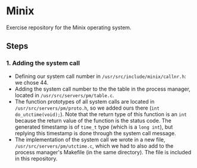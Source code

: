 # Minix
Exercise repository for the Minix operating system.

## Steps

### 1. Adding the system call
- Defining our system call number in `/usr/src/include/minix/callnr.h`: we chose 44.
- Adding the system call number to the the table in the process manager, located in `/usr/src/servers/pm/table.c`.
- The function prototypes of all system calls are located in `/usr/src/servers/pm/proto.h`, so we added ours there (`int do_utctime(void);`). Note that the return type of this function is an `int` because the return value of the function is the status code. The generated timestamp is of `time_t` type (which is a `long int`), but replying this timestamp is done through the system call message.
- The implementation of the system call we wrote in a new file, `/usr/src/servers/pm/utctime.c`, which we had to also add to the process manager's Makefile (in the same directory). The file is included in this repository.